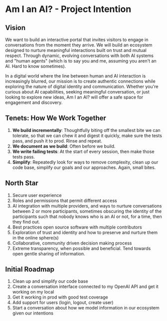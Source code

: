 # Am I an AI? - Project Intention

## Vision

We want to build an interactive portal that invites visitors to engage in conversations from the moment they arrive. We will build an ecosystem designed to nurture meaningful interactions built on trust and mutual respect. Through dynamic, evolving conversations with both AI systems and "human agents" (which is to say you and me, assuming you aren't an AI. Hard to know sometimes).

In a digital world where the line between human and AI interaction is increasingly blurred, our mission is to create authentic connections while exploring the nature of digital identity and communication. Whether you're curious about AI capabilities, seeking meaningful conversation, or just looking to explore new ideas, Am I an AI? will offer a safe space for engagement and discovery.

## Tenets: How We Work Together

1. **We build incrementally**: Thoughtfully biting off the smallest bite we can tolerate, so that we can chew it and digest it quickly, make sure the tests pass, and push it to prod. Rinse and repeat.
2. **We document as we build**: Often before we build.
3. **We write failing tests**: At the start of every session, then make those tests pass.
4. **Simplify**: Repeatedly look for ways to remove complexity, clean up our code base, simplify our goals and our approaches. Again, small bites.

## North Star

1. Secure user experience
2. Roles and permissions that permit different access
3. AI integration with multiple providers, and ways to nurture conversations between 2 or more participants, sometimes obscuring the identity of the participants such that nobody knows who is an AI or not, for a time, then they find out.
4. Best practices open source software with multiple contributors
5. Exploration of trust and identity and how to preserve and nurture them in the online sphere(s)
6. Collaborative, community driven decision making process
7. Extreme transparency, when possible and beneficial. Tend towards open gentle sharing of information.

## Initial Roadmap

1. Clean up and simplify our code base
2. Create a conversation interface connected to my OpenAI API and get it working on my local
3. Get it working in prod with good test coverage
4. Add support for users (login, logout, create user)
5. Start a conversation about how we model information in our ecosystem given our intentions

